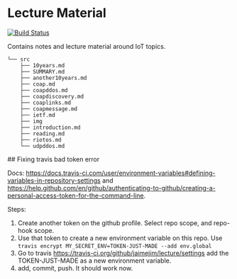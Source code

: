 # Lecture Material

[![Build Status](https://travis-ci.org/jaimejim/lecture.svg?branch=master)](https://travis-ci.org/jaimejim/lecture)

Contains notes and lecture material around IoT topics.

```
└── src
    ├── 10years.md
    ├── SUMMARY.md
    ├── another10years.md
    ├── coap.md
    ├── coapddos.md
    ├── coapdiscovery.md
    ├── coaplinks.md
    ├── coapmessage.md
    ├── ietf.md
    ├── img
    ├── introduction.md
    ├── reading.md
    ├── riotos.md
    └── udpddos.md
```


## Fixing travis bad token error

Docs: <https://docs.travis-ci.com/user/environment-variables#defining-variables-in-repository-settings> and <https://help.github.com/en/github/authenticating-to-github/creating-a-personal-access-token-for-the-command-line>.

Steps:

1. Create another token on the github profile. Select repo scope, and repo-hook scope.
2. Use that token to create a new environment variable on this repo. Use `travis encrypt MY_SECRET_ENV=TOKEN-JUST-MADE --add env.global` 
3. Go to travis <https://travis-ci.org/github/jaimejim/lecture/settings> add the TOKEN-JUST-MADE as a new environment variable.
4. add, commit, push. It should work now.


